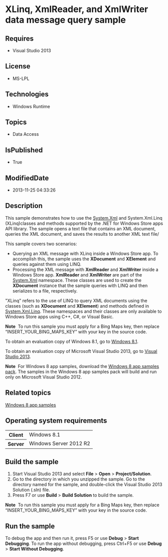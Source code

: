 # XLinq, XmlReader, and XmlWriter data message query sample
## Requires
* Visual Studio 2013
## License
* MS-LPL
## Technologies
* Windows Runtime
## Topics
* Data Access
## IsPublished
* True
## ModifiedDate
* 2013-11-25 04:33:26
## Description

<div id="mainSection">
<p>This sample demonstrates how to use the <a href="http://msdn.microsoft.com/library/windows/apps/br230232">
System.Xml</a> and System.Xml.Linq (XLinq)classes and methods supported by the .NET for Windows Store apps API library. The sample opens a text file that contains an XML document, queries the XML document, and saves the results to another XML text file/
</p>
<p>This sample covers two scenarios: </p>
<ul>
<li>Querying an XML message with XLinq inside a Windows Store app. To accomplish this, the sample uses the
<b>XDocument</b> and <b>XElement</b> and queries against them using LINQ. </li><li>Processing the XML message with <b>XmlReader</b> and <b>XmlWriter</b> inside a Windows Store app.
<b>XmlReader</b> and <b>XmlWriter</b> are part of the <a href="http://msdn.microsoft.com/library/windows/apps/br230232">
System.Xml</a> namespace. These classes are used to create the <b>XDocument</b> instance that the sample queries with LINQ and then serializes to a file, respectively.
</li></ul>
<p></p>
<p>&quot;XLinq&quot; refers to the use of LINQ to query XML documents using the classes (such as
<b>XDocument</b> and <b>XElement</b>) and methods defined in <a href="http://msdn.microsoft.com/library/windows/apps/br230232">
System.Xml.Linq</a>. These namespaces and their classes are only available to Windows Store apps using C&#43;&#43;, C#, or Visual Basic.</p>
<p class="note"><b>Note</b>&nbsp;&nbsp;To run this sample you must apply for a Bing Maps key, then replace “INSERT_YOUR_BING_MAPS_KEY” with your key in the source code.</p>
<p>To obtain an evaluation copy of Windows&nbsp;8.1, go to <a href="http://go.microsoft.com/fwlink/p/?linkid=301696">
Windows&nbsp;8.1</a>.</p>
<p>To obtain an evaluation copy of Microsoft Visual Studio&nbsp;2013, go to <a href="http://go.microsoft.com/fwlink/p/?linkid=301697">
Visual Studio&nbsp;2013</a>.</p>
<p></p>
<p class="note"><b>Note</b>&nbsp;&nbsp;For Windows&nbsp;8 app samples, download the <a href="http://go.microsoft.com/fwlink/p/?LinkId=301698">
Windows&nbsp;8 app samples pack</a>. The samples in the Windows&nbsp;8 app samples pack will build and run only on Microsoft Visual Studio&nbsp;2012.</p>
<p></p>
<h2><a id="related_topics"></a>Related topics</h2>
<dl><dt><a href="http://go.microsoft.com/fwlink/p/?LinkID=227694">Windows 8 app samples</a>
</dt></dl>
<h2>Operating system requirements</h2>
<table>
<tbody>
<tr>
<th>Client</th>
<td><dt>Windows&nbsp;8.1 </dt></td>
</tr>
<tr>
<th>Server</th>
<td><dt>Windows Server&nbsp;2012&nbsp;R2 </dt></td>
</tr>
</tbody>
</table>
<h2>Build the sample</h2>
<p></p>
<ol>
<li>Start Visual Studio&nbsp;2013 and select <b>File</b> &gt; <b>Open</b> &gt; <b>Project/Solution</b>.
</li><li>Go to the directory in which you unzipped the sample. Go to the directory named for the sample, and double-click the Visual Studio&nbsp;2013 Solution (.sln) file.
</li><li>Press F7 or use <b>Build</b> &gt; <b>Build Solution</b> to build the sample. </li></ol>
<p></p>
<p></p>
<p class="note"><b>Note</b>&nbsp;&nbsp;To run this sample you must apply for a Bing Maps key, then replace “INSERT_YOUR_BING_MAPS_KEY” with your key in the source code.</p>
<p></p>
<h2>Run the sample</h2>
<p>To debug the app and then run it, press F5 or use <b>Debug</b> &gt; <b>Start Debugging</b>. To run the app without debugging, press Ctrl&#43;F5 or use
<b>Debug</b> &gt; <b>Start Without Debugging</b>. </p>
</div>
